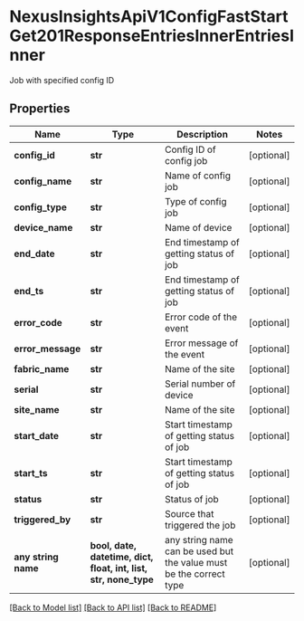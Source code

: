 # NexusInsightsApiV1ConfigFastStartGet201ResponseEntriesInnerEntriesInner

Job with specified config ID

## Properties
Name | Type | Description | Notes
------------ | ------------- | ------------- | -------------
**config_id** | **str** | Config ID of config job | [optional] 
**config_name** | **str** | Name of config job | [optional] 
**config_type** | **str** | Type of config job | [optional] 
**device_name** | **str** | Name of device | [optional] 
**end_date** | **str** | End timestamp of getting status of job | [optional] 
**end_ts** | **str** | End timestamp of getting status of job | [optional] 
**error_code** | **str** | Error code of the event | [optional] 
**error_message** | **str** | Error message of the event | [optional] 
**fabric_name** | **str** | Name of the site | [optional] 
**serial** | **str** | Serial number of device | [optional] 
**site_name** | **str** | Name of the site | [optional] 
**start_date** | **str** | Start timestamp of getting status of job | [optional] 
**start_ts** | **str** | Start timestamp of getting status of job | [optional] 
**status** | **str** | Status of job | [optional] 
**triggered_by** | **str** | Source that triggered the job | [optional] 
**any string name** | **bool, date, datetime, dict, float, int, list, str, none_type** | any string name can be used but the value must be the correct type | [optional]

[[Back to Model list]](../README.md#documentation-for-models) [[Back to API list]](../README.md#documentation-for-api-endpoints) [[Back to README]](../README.md)


